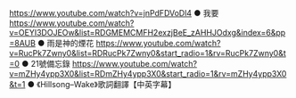https://www.youtube.com/watch?v=jnPdFDVoDl4 ● 我要
https://www.youtube.com/watch?v=OEYI3DOJEOw&list=RDGMEMCMFH2exzjBeE_zAHHJOdxg&index=6&pp=8AUB ● 雨是神的煙花
https://www.youtube.com/watch?v=RucPk7Zwny0&list=RDRucPk7Zwny0&start_radio=1&rv=RucPk7Zwny0&t=0 ● 21號備忘錄
https://www.youtube.com/watch?v=mZHy4ypp3X0&list=RDmZHy4ypp3X0&start_radio=1&rv=mZHy4ypp3X0&t=1 ● 《Hillsong–Wake》歌詞翻譯【中英字幕】
